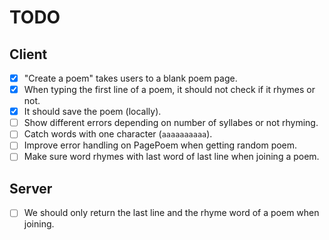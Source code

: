 # TODO

## Client

- [x] "Create a poem" takes users to a blank poem page.
- [x] When typing the first line of a poem, it should not check if it rhymes or
      not.
- [x] It should save the poem (locally).
- [ ] Show different errors depending on number of syllabes or not rhyming.
- [ ] Catch words with one character (`aaaaaaaaaa`).
- [ ] Improve error handling on PagePoem when getting random poem.
- [ ] Make sure word rhymes with last word of last line when joining a poem.

## Server

- [ ] We should only return the last line and the rhyme word of a poem when
      joining.
